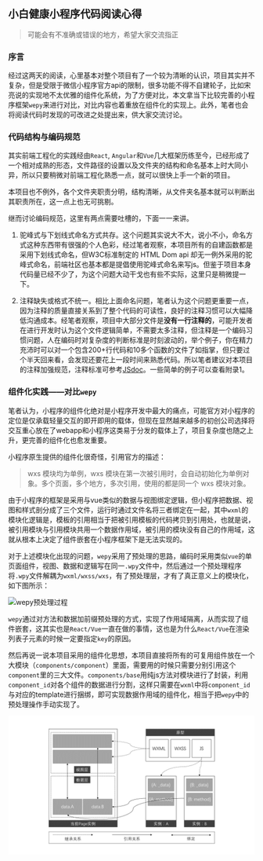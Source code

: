 ## 小白健康小程序代码阅读心得

> 可能会有不准确或错误的地方，希望大家交流指正

### 序言

经过这两天的阅读，心里基本对整个项目有了一个较为清晰的认识，项目其实并不复杂，但是受限于微信小程序官方api的限制，很多功能不得不自建轮子，比如宋亮说的实现地不太优雅的组件化系统，为了方便对比，本文拿当下比较完善的小程序框架`wepy`来进行对比，对比内容也着重放在组件化的实现上。此外，笔者也会将阅读代码时发现的可改进之处提出来，供大家交流讨论。

### 代码结构与编码规范  

其实前端工程化的实践经由`React`, `Angular`和`Vue`几大框架历练至今，已经形成了一个相对成熟的形态，文件路径的设置以及文件夹的结构和命名基本上时大同小异，所以只要稍微对前端工程化熟悉一点，就可以很快上手一个新的项目。

本项目也不例外，各个文件夹职责分明，结构清晰，从文件夹名基本就可以判断出其职责所在，这一点上也无可挑剔。

继而讨论编码规范，这里有两点需要吐槽的，下面一一来讲。

1. 驼峰式与下划线式命名方式共存。这个问题其实说大不大，说小不小，命名方式这种东西带有很强的个人色彩，经过笔者观察，本项目所有的自建函数都是采用下划线式命名，但W3C标准制定的 HTML Dom api 却无一例外采用的驼峰式命名，前端社区也基本都是提倡使用驼峰式命名来写js。但鉴于项目本身代码量已经不少了，为这个问题大动干戈也有些不实际，这里只是稍微提一下。

2. 注释缺失或格式不统一。相比上面命名问题，笔者认为这个问题更重要一点，因为注释的质量直接关系到了整个代码的可读性，良好的注释习惯可以大幅降低沟通成本。经笔者观察，项目中大部分文件是**没有一行注释的**，可能开发者在进行开发时认为这个文件逻辑简单，不需要太多注释，但注释是一个编码习惯问题，人在编码时对复杂度的判断标准是时刻波动的，举个例子，你在精力充沛时可以对一个包含200+行代码和10多个函数的文件了如指掌，但只要过个半天回来看，会发现还要花上一段时间来熟悉代码。所以笔者建议对本项目的注释加强规范，注释标准可参考[JSdoc](http://www.css88.com/doc/jsdoc/index.html)。一些简单的例子可以查看附录1。

### 组件化实践——对比`wepy`

笔者认为，小程序的组件化绝对是小程序开发中最大的痛点，可能官方对小程序的定位是仅承载轻量交互的即开即用的载体，但现在显然越来越多的初创公司选择将交互重心放在了webapp和小程序这类易于分发的载体上了，项目复杂度也随之上升，更完善的组件化也愈发重要。

小程序原生提供的组件化很奇怪，引用官方的描述：

> wxs 模块均为单例，wxs 模块在第一次被引用时，会自动初始化为单例对象。多个页面，多个地方，多次引用，使用的都是同一个 wxs 模块对象。

由于小程序的框架是采用与vue类似的数据与视图绑定逻辑，但小程序把数据、视图和样式剖分成了三个文件，运行时通过文件名将三者绑定在一起，其中`wxml`的模块化逻辑是，模板的引用相当于把被引用模板的代码拷贝到引用处，也就是说，被引用模块与引用模块共用一个数据作用域，被引用的模块没有自己的作用域，这就从根本上决定了组件嵌套在小程序框架下是无法实现的。

对于上述模块化出现的问题，`wepy`采用了预处理的思路，编码时采用类似`vue`的单页面组件，视图、数据和逻辑写在同一`.wpy`文件中，然后通过一个预处理程序将`.wpy`文件解耦为`wxml/wxss/wxs`，有了预处理层，才有了真正意义上的模块化，如下图所示：

![wepy预处理过程](https://cloud.githubusercontent.com/assets/2182004/22774767/8f090dd6-eee3-11e6-942b-1591a6379ad3.png)

`wepy`通过对方法和数据加前缀预处理的方式，实现了作用域隔离，从而实现了组件嵌套，这其实也是`React/Vue`一直在做的事情，这也是为什么`React/Vue`在渲染列表子元素的时候一定要指定`key`的原因。

然后再说一说本项目采用的组件化思想，本项目直接将所有的可复用组件放在一个大模块（`components/component`）里面，需要用的时候只需要分别引用这个`component`里的三大文件。`components/base`用纯js方法对模块进行了封装，利用`component_id`对各个组件的数据进行分割，这样只需要在`wxml`中将`component_id`与对应的template进行捆绑，即可实现数据作用域的组件化，相当于把`wepy`中的预处理操作手动实现了。

![本项目处理过程](./img/fig_1.png)